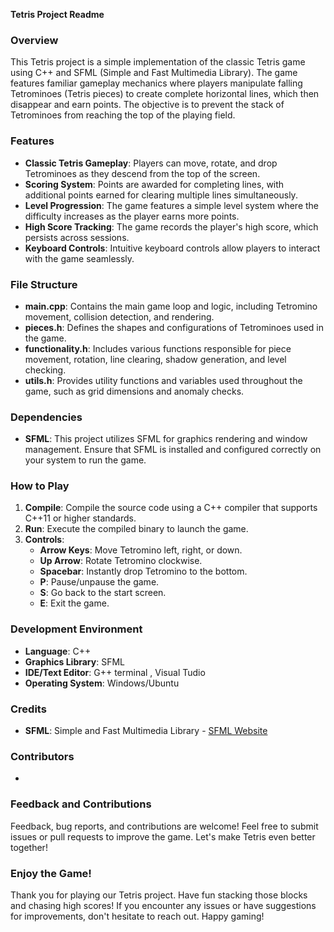 **Tetris Project Readme**

### Overview
This Tetris project is a simple implementation of the classic Tetris game using C++ and SFML (Simple and Fast Multimedia Library). The game features familiar gameplay mechanics where players manipulate falling Tetrominoes (Tetris pieces) to create complete horizontal lines, which then disappear and earn points. The objective is to prevent the stack of Tetrominoes from reaching the top of the playing field.

### Features
- **Classic Tetris Gameplay**: Players can move, rotate, and drop Tetrominoes as they descend from the top of the screen.
- **Scoring System**: Points are awarded for completing lines, with additional points earned for clearing multiple lines simultaneously.
- **Level Progression**: The game features a simple level system where the difficulty increases as the player earns more points.
- **High Score Tracking**: The game records the player's high score, which persists across sessions.
- **Keyboard Controls**: Intuitive keyboard controls allow players to interact with the game seamlessly.

### File Structure
- **main.cpp**: Contains the main game loop and logic, including Tetromino movement, collision detection, and rendering.
- **pieces.h**: Defines the shapes and configurations of Tetrominoes used in the game.
- **functionality.h**: Includes various functions responsible for piece movement, rotation, line clearing, shadow generation, and level checking.
- **utils.h**: Provides utility functions and variables used throughout the game, such as grid dimensions and anomaly checks.

### Dependencies
- **SFML**: This project utilizes SFML for graphics rendering and window management. Ensure that SFML is installed and configured correctly on your system to run the game.

### How to Play
1. **Compile**: Compile the source code using a C++ compiler that supports C++11 or higher standards.
2. **Run**: Execute the compiled binary to launch the game.
3. **Controls**:
   - **Arrow Keys**: Move Tetromino left, right, or down.
   - **Up Arrow**: Rotate Tetromino clockwise.
   - **Spacebar**: Instantly drop Tetromino to the bottom.
   - **P**: Pause/unpause the game.
   - **S**: Go back to the start screen.
   - **E**: Exit the game.

### Development Environment
- **Language**: C++
- **Graphics Library**: SFML
- **IDE/Text Editor**: G++ terminal , Visual Tudio
- **Operating System**: Windows/Ubuntu
### Credits
- **SFML**: Simple and Fast Multimedia Library - [SFML Website](https://www.sfml-dev.org/)

### Contributors
- [Muhammad Zain]: [https://github.com/zainkhalid10]

### Feedback and Contributions
Feedback, bug reports, and contributions are welcome! Feel free to submit issues or pull requests to improve the game. Let's make Tetris even better together!

### Enjoy the Game!
Thank you for playing our Tetris project. Have fun stacking those blocks and chasing high scores! If you encounter any issues or have suggestions for improvements, don't hesitate to reach out. Happy gaming!
